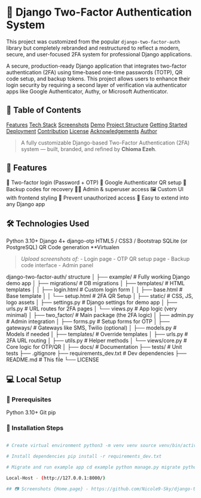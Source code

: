 # 🔐 Django Two-Factor Authentication System

This project was customized from the popular `django-two-factor-auth` library but completely rebranded and restructured to reflect a modern, secure, and user-focused 2FA system for professional Django applications.


A secure, production-ready Django application that integrates two-factor authentication (2FA) using time-based one-time passwords (TOTP), QR code setup, and backup tokens. This project allows users to enhance their login security by requiring a second layer of verification via authenticator apps like Google Authenticator, Authy, or Microsoft Authenticator.

## 🧭 Table of Contents

[Features](#-features)
[Tech Stack](#-tech-stack)
[Screenshots](#-screenshots)
[Demo](#-demo)
[Project Structure](#-project-structure)
[Getting Started](#-getting-started)
[Deployment](#-deployment)
[Contribution](#-contribution)
[License](#-license)
[Acknowledgements](#-acknowledgements)
[Author](#-author)

> A fully customizable Django-based Two-Factor Authentication (2FA) system — built, branded, and refined by **Chioma Ezeh**.

## 🚀 Features

🔐 Two-factor login (Password + OTP)
📱 Google Authenticator QR setup
🧾 Backup codes for recovery
👩‍💼 Admin & superuser access
🖼️ Custom UI with frontend styling
🚫 Prevent unauthorized access
🧩 Easy to extend into any Django app
## 🛠️ Technologies Used

Python 3.10+
Django 4+
django-otp
HTML5 / CSS3 / Bootstrap
SQLite (or PostgreSQL)
QR Code generation
**Virtualen
> _Upload screenshots of:_ - Login page - OTP QR setup page - Backup code interface - Admin panel

django-two-factor-auth/ structure │ ├── example/ # Fully working Django demo app │ ├── migrations/ # DB migrations │ ├── templates/ # HTML templates │ │ ├── login.html # Custom login form │ │ ├── base.html # Base template │ │ └── setup.html # 2FA QR Setup │ ├── static/ # CSS, JS, logo assets │ ├── settings.py # Django settings for demo app │ ├── urls.py # URL routes for 2FA pages │ └── views.py # App logic (very minimal) │ ├── two_factor/ # Main package (the 2FA logic) │ ├── admin.py # Admin integration │ ├── forms.py # Setup forms for OTP │ ├── gateways/ # Gateways like SMS, Twilio (optional) │ ├── models.py # Models if needed │ ├── templates/ # Override templates │ ├── urls.py # 2FA URL routing │ ├── utils.py # Helper methods │ └── views/core.py # Core logic for OTP/QR │ ├── docs/ # Documentation ├── tests/ # Unit tests ├── .gitignore ├── requirements_dev.txt # Dev dependencies ├── README.md # This file └── LICENSE

## 💻 Local Setup

### 🔧 Prerequisites

Python 3.10+
Git
pip
### 🧪 Installation Steps

```bash # Clone your fork git clone https://github.com/YOUR_USERNAME/django-two-factor-auth.git cd django-two-factor-auth

# Create virtual environment python3 -m venv venv source venv/bin/activate # or venvScriptsactivate on Windows

# Install dependencies pip install -r requirements_dev.txt

# Migrate and run example app cd example python manage.py migrate python manage.py createsuperuser python manage.py runserver

Local-Host - (http://127.0.0.1:8000/)

## 📷 Screenshots {Home.page} - https://github.com/Nicole9-Sky/django-two-factor-auth/blob/master/HOME%20(2).png {Login.page} - https://github.com/Nicole9-Sky/django-two-factor-auth/blob/master/LOGIN.png {Registration} - https://github.com/Nicole9-Sky/django-two-factor-auth/blob/master/REGISTRATION.png